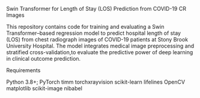 Swin Transformer for Length of Stay (LOS) Prediction from COVID-19 CR Images 


This repository contains code for training and evaluating a Swin Transformer–based regression model to predict hospital length of stay (LOS) from chest radiograph images of COVID-19 patients at Stony Brook University Hospital. 
The model integrates medical image preprocessing and stratified cross-validation,to evaluate the predictive power of deep learning in clinical outcome prediction.


Requirements

Python 3.8+;
PyTorch
timm
torchxrayvision
scikit-learn
lifelines
OpenCV
matplotlib
scikit-image
nibabel
